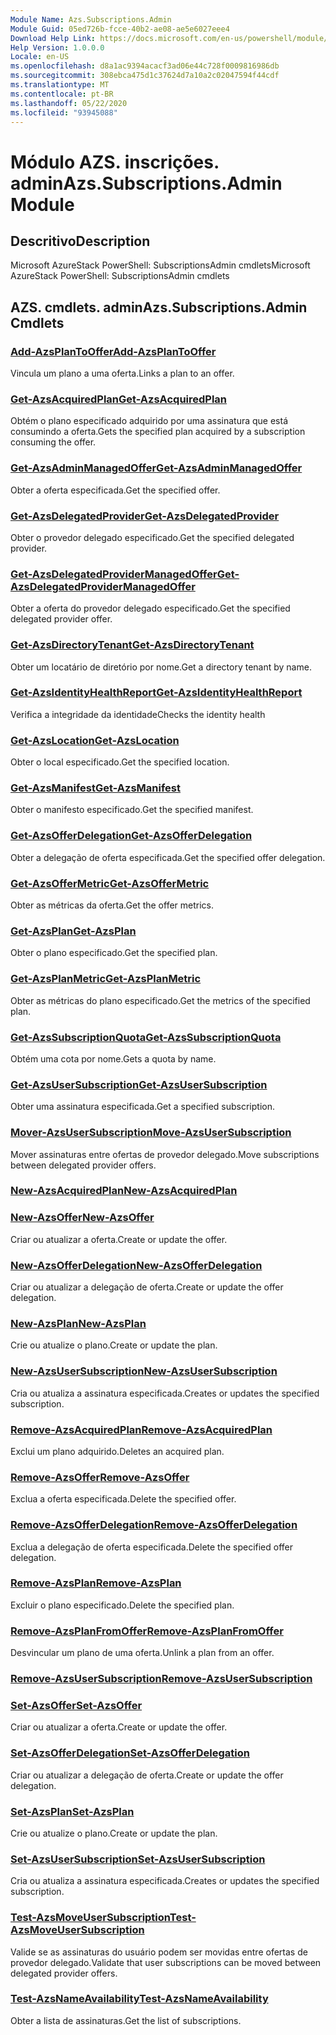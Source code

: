 ```yaml
---
Module Name: Azs.Subscriptions.Admin
Module Guid: 05ed726b-fcce-40b2-ae08-ae5e6027eee4
Download Help Link: https://docs.microsoft.com/en-us/powershell/module/azs.subscriptions.admin
Help Version: 1.0.0.0
Locale: en-US
ms.openlocfilehash: d8a1ac9394acacf3ad06e44c728f0009816986db
ms.sourcegitcommit: 308ebca475d1c37624d7a10a2c02047594f44cdf
ms.translationtype: MT
ms.contentlocale: pt-BR
ms.lasthandoff: 05/22/2020
ms.locfileid: "93945088"
---
```

# <span data-ttu-id="01253-101">Módulo AZS. inscrições. admin</span><span class="sxs-lookup"><span data-stu-id="01253-101">Azs.Subscriptions.Admin Module</span></span>
## <span data-ttu-id="01253-102">Descritivo</span><span class="sxs-lookup"><span data-stu-id="01253-102">Description</span></span>
<span data-ttu-id="01253-103">Microsoft AzureStack PowerShell: SubscriptionsAdmin cmdlets</span><span class="sxs-lookup"><span data-stu-id="01253-103">Microsoft AzureStack PowerShell: SubscriptionsAdmin cmdlets</span></span>

## <span data-ttu-id="01253-104">AZS. cmdlets. admin</span><span class="sxs-lookup"><span data-stu-id="01253-104">Azs.Subscriptions.Admin Cmdlets</span></span>
### [<span data-ttu-id="01253-105">Add-AzsPlanToOffer</span><span class="sxs-lookup"><span data-stu-id="01253-105">Add-AzsPlanToOffer</span></span>](Add-AzsPlanToOffer.md)
<span data-ttu-id="01253-106">Vincula um plano a uma oferta.</span><span class="sxs-lookup"><span data-stu-id="01253-106">Links a plan to an offer.</span></span>

### [<span data-ttu-id="01253-107">Get-AzsAcquiredPlan</span><span class="sxs-lookup"><span data-stu-id="01253-107">Get-AzsAcquiredPlan</span></span>](Get-AzsAcquiredPlan.md)
<span data-ttu-id="01253-108">Obtém o plano especificado adquirido por uma assinatura que está consumindo a oferta.</span><span class="sxs-lookup"><span data-stu-id="01253-108">Gets the specified plan acquired by a subscription consuming the offer.</span></span>

### [<span data-ttu-id="01253-109">Get-AzsAdminManagedOffer</span><span class="sxs-lookup"><span data-stu-id="01253-109">Get-AzsAdminManagedOffer</span></span>](Get-AzsAdminManagedOffer.md)
<span data-ttu-id="01253-110">Obter a oferta especificada.</span><span class="sxs-lookup"><span data-stu-id="01253-110">Get the specified offer.</span></span>

### [<span data-ttu-id="01253-111">Get-AzsDelegatedProvider</span><span class="sxs-lookup"><span data-stu-id="01253-111">Get-AzsDelegatedProvider</span></span>](Get-AzsDelegatedProvider.md)
<span data-ttu-id="01253-112">Obter o provedor delegado especificado.</span><span class="sxs-lookup"><span data-stu-id="01253-112">Get the specified delegated provider.</span></span>

### [<span data-ttu-id="01253-113">Get-AzsDelegatedProviderManagedOffer</span><span class="sxs-lookup"><span data-stu-id="01253-113">Get-AzsDelegatedProviderManagedOffer</span></span>](Get-AzsDelegatedProviderManagedOffer.md)
<span data-ttu-id="01253-114">Obter a oferta do provedor delegado especificado.</span><span class="sxs-lookup"><span data-stu-id="01253-114">Get the specified delegated provider offer.</span></span>

### [<span data-ttu-id="01253-115">Get-AzsDirectoryTenant</span><span class="sxs-lookup"><span data-stu-id="01253-115">Get-AzsDirectoryTenant</span></span>](Get-AzsDirectoryTenant.md)
<span data-ttu-id="01253-116">Obter um locatário de diretório por nome.</span><span class="sxs-lookup"><span data-stu-id="01253-116">Get a directory tenant by name.</span></span>

### [<span data-ttu-id="01253-117">Get-AzsIdentityHealthReport</span><span class="sxs-lookup"><span data-stu-id="01253-117">Get-AzsIdentityHealthReport</span></span>](Get-AzsIdentityHealthReport.md)
<span data-ttu-id="01253-118">Verifica a integridade da identidade</span><span class="sxs-lookup"><span data-stu-id="01253-118">Checks the identity health</span></span>

### [<span data-ttu-id="01253-119">Get-AzsLocation</span><span class="sxs-lookup"><span data-stu-id="01253-119">Get-AzsLocation</span></span>](Get-AzsLocation.md)
<span data-ttu-id="01253-120">Obter o local especificado.</span><span class="sxs-lookup"><span data-stu-id="01253-120">Get the specified location.</span></span>

### [<span data-ttu-id="01253-121">Get-AzsManifest</span><span class="sxs-lookup"><span data-stu-id="01253-121">Get-AzsManifest</span></span>](Get-AzsManifest.md)
<span data-ttu-id="01253-122">Obter o manifesto especificado.</span><span class="sxs-lookup"><span data-stu-id="01253-122">Get the specified manifest.</span></span>

### [<span data-ttu-id="01253-123">Get-AzsOfferDelegation</span><span class="sxs-lookup"><span data-stu-id="01253-123">Get-AzsOfferDelegation</span></span>](Get-AzsOfferDelegation.md)
<span data-ttu-id="01253-124">Obter a delegação de oferta especificada.</span><span class="sxs-lookup"><span data-stu-id="01253-124">Get the specified offer delegation.</span></span>

### [<span data-ttu-id="01253-125">Get-AzsOfferMetric</span><span class="sxs-lookup"><span data-stu-id="01253-125">Get-AzsOfferMetric</span></span>](Get-AzsOfferMetric.md)
<span data-ttu-id="01253-126">Obter as métricas da oferta.</span><span class="sxs-lookup"><span data-stu-id="01253-126">Get the offer metrics.</span></span>

### [<span data-ttu-id="01253-127">Get-AzsPlan</span><span class="sxs-lookup"><span data-stu-id="01253-127">Get-AzsPlan</span></span>](Get-AzsPlan.md)
<span data-ttu-id="01253-128">Obter o plano especificado.</span><span class="sxs-lookup"><span data-stu-id="01253-128">Get the specified plan.</span></span>

### [<span data-ttu-id="01253-129">Get-AzsPlanMetric</span><span class="sxs-lookup"><span data-stu-id="01253-129">Get-AzsPlanMetric</span></span>](Get-AzsPlanMetric.md)
<span data-ttu-id="01253-130">Obter as métricas do plano especificado.</span><span class="sxs-lookup"><span data-stu-id="01253-130">Get the metrics of the specified plan.</span></span>

### [<span data-ttu-id="01253-131">Get-AzsSubscriptionQuota</span><span class="sxs-lookup"><span data-stu-id="01253-131">Get-AzsSubscriptionQuota</span></span>](Get-AzsSubscriptionQuota.md)
<span data-ttu-id="01253-132">Obtém uma cota por nome.</span><span class="sxs-lookup"><span data-stu-id="01253-132">Gets a quota by name.</span></span>

### [<span data-ttu-id="01253-133">Get-AzsUserSubscription</span><span class="sxs-lookup"><span data-stu-id="01253-133">Get-AzsUserSubscription</span></span>](Get-AzsUserSubscription.md)
<span data-ttu-id="01253-134">Obter uma assinatura especificada.</span><span class="sxs-lookup"><span data-stu-id="01253-134">Get a specified subscription.</span></span>

### [<span data-ttu-id="01253-135">Mover-AzsUserSubscription</span><span class="sxs-lookup"><span data-stu-id="01253-135">Move-AzsUserSubscription</span></span>](Move-AzsUserSubscription.md)
<span data-ttu-id="01253-136">Mover assinaturas entre ofertas de provedor delegado.</span><span class="sxs-lookup"><span data-stu-id="01253-136">Move subscriptions between delegated provider offers.</span></span>

### [<span data-ttu-id="01253-137">New-AzsAcquiredPlan</span><span class="sxs-lookup"><span data-stu-id="01253-137">New-AzsAcquiredPlan</span></span>](New-AzsAcquiredPlan.md)


### [<span data-ttu-id="01253-138">New-AzsOffer</span><span class="sxs-lookup"><span data-stu-id="01253-138">New-AzsOffer</span></span>](New-AzsOffer.md)
<span data-ttu-id="01253-139">Criar ou atualizar a oferta.</span><span class="sxs-lookup"><span data-stu-id="01253-139">Create or update the offer.</span></span>

### [<span data-ttu-id="01253-140">New-AzsOfferDelegation</span><span class="sxs-lookup"><span data-stu-id="01253-140">New-AzsOfferDelegation</span></span>](New-AzsOfferDelegation.md)
<span data-ttu-id="01253-141">Criar ou atualizar a delegação de oferta.</span><span class="sxs-lookup"><span data-stu-id="01253-141">Create or update the offer delegation.</span></span>

### [<span data-ttu-id="01253-142">New-AzsPlan</span><span class="sxs-lookup"><span data-stu-id="01253-142">New-AzsPlan</span></span>](New-AzsPlan.md)
<span data-ttu-id="01253-143">Crie ou atualize o plano.</span><span class="sxs-lookup"><span data-stu-id="01253-143">Create or update the plan.</span></span>

### [<span data-ttu-id="01253-144">New-AzsUserSubscription</span><span class="sxs-lookup"><span data-stu-id="01253-144">New-AzsUserSubscription</span></span>](New-AzsUserSubscription.md)
<span data-ttu-id="01253-145">Cria ou atualiza a assinatura especificada.</span><span class="sxs-lookup"><span data-stu-id="01253-145">Creates or updates the specified subscription.</span></span>

### [<span data-ttu-id="01253-146">Remove-AzsAcquiredPlan</span><span class="sxs-lookup"><span data-stu-id="01253-146">Remove-AzsAcquiredPlan</span></span>](Remove-AzsAcquiredPlan.md)
<span data-ttu-id="01253-147">Exclui um plano adquirido.</span><span class="sxs-lookup"><span data-stu-id="01253-147">Deletes an acquired plan.</span></span>

### [<span data-ttu-id="01253-148">Remove-AzsOffer</span><span class="sxs-lookup"><span data-stu-id="01253-148">Remove-AzsOffer</span></span>](Remove-AzsOffer.md)
<span data-ttu-id="01253-149">Exclua a oferta especificada.</span><span class="sxs-lookup"><span data-stu-id="01253-149">Delete the specified offer.</span></span>

### [<span data-ttu-id="01253-150">Remove-AzsOfferDelegation</span><span class="sxs-lookup"><span data-stu-id="01253-150">Remove-AzsOfferDelegation</span></span>](Remove-AzsOfferDelegation.md)
<span data-ttu-id="01253-151">Exclua a delegação de oferta especificada.</span><span class="sxs-lookup"><span data-stu-id="01253-151">Delete the specified offer delegation.</span></span>

### [<span data-ttu-id="01253-152">Remove-AzsPlan</span><span class="sxs-lookup"><span data-stu-id="01253-152">Remove-AzsPlan</span></span>](Remove-AzsPlan.md)
<span data-ttu-id="01253-153">Excluir o plano especificado.</span><span class="sxs-lookup"><span data-stu-id="01253-153">Delete the specified plan.</span></span>

### [<span data-ttu-id="01253-154">Remove-AzsPlanFromOffer</span><span class="sxs-lookup"><span data-stu-id="01253-154">Remove-AzsPlanFromOffer</span></span>](Remove-AzsPlanFromOffer.md)
<span data-ttu-id="01253-155">Desvincular um plano de uma oferta.</span><span class="sxs-lookup"><span data-stu-id="01253-155">Unlink a plan from an offer.</span></span>

### [<span data-ttu-id="01253-156">Remove-AzsUserSubscription</span><span class="sxs-lookup"><span data-stu-id="01253-156">Remove-AzsUserSubscription</span></span>](Remove-AzsUserSubscription.md)


### [<span data-ttu-id="01253-157">Set-AzsOffer</span><span class="sxs-lookup"><span data-stu-id="01253-157">Set-AzsOffer</span></span>](Set-AzsOffer.md)
<span data-ttu-id="01253-158">Criar ou atualizar a oferta.</span><span class="sxs-lookup"><span data-stu-id="01253-158">Create or update the offer.</span></span>

### [<span data-ttu-id="01253-159">Set-AzsOfferDelegation</span><span class="sxs-lookup"><span data-stu-id="01253-159">Set-AzsOfferDelegation</span></span>](Set-AzsOfferDelegation.md)
<span data-ttu-id="01253-160">Criar ou atualizar a delegação de oferta.</span><span class="sxs-lookup"><span data-stu-id="01253-160">Create or update the offer delegation.</span></span>

### [<span data-ttu-id="01253-161">Set-AzsPlan</span><span class="sxs-lookup"><span data-stu-id="01253-161">Set-AzsPlan</span></span>](Set-AzsPlan.md)
<span data-ttu-id="01253-162">Crie ou atualize o plano.</span><span class="sxs-lookup"><span data-stu-id="01253-162">Create or update the plan.</span></span>

### [<span data-ttu-id="01253-163">Set-AzsUserSubscription</span><span class="sxs-lookup"><span data-stu-id="01253-163">Set-AzsUserSubscription</span></span>](Set-AzsUserSubscription.md)
<span data-ttu-id="01253-164">Cria ou atualiza a assinatura especificada.</span><span class="sxs-lookup"><span data-stu-id="01253-164">Creates or updates the specified subscription.</span></span>

### [<span data-ttu-id="01253-165">Test-AzsMoveUserSubscription</span><span class="sxs-lookup"><span data-stu-id="01253-165">Test-AzsMoveUserSubscription</span></span>](Test-AzsMoveUserSubscription.md)
<span data-ttu-id="01253-166">Valide se as assinaturas do usuário podem ser movidas entre ofertas de provedor delegado.</span><span class="sxs-lookup"><span data-stu-id="01253-166">Validate that user subscriptions can be moved between delegated provider offers.</span></span>

### [<span data-ttu-id="01253-167">Test-AzsNameAvailability</span><span class="sxs-lookup"><span data-stu-id="01253-167">Test-AzsNameAvailability</span></span>](Test-AzsNameAvailability.md)
<span data-ttu-id="01253-168">Obter a lista de assinaturas.</span><span class="sxs-lookup"><span data-stu-id="01253-168">Get the list of subscriptions.</span></span>

